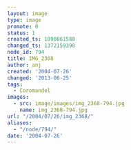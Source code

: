 ```yaml
---
layout: image
type: image
promote: 0
status: 1
created_ts: 1090861580
changed_ts: 1372159398
node_id: 794
title: IMG_2368
author: anj
created: '2004-07-26'
changed: '2013-06-25'
tags:
  - Coromandel
images:
  - src: image/images/img_2368-794.jpg
    name: img_2368-794.jpg
url: "/2004/07/26/img_2368/"
aliases:
  - "/node/794/"
date: '2004-07-26'
---
```


